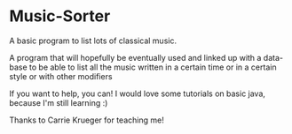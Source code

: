 # Music-Sorter
A basic program to list lots of classical music.

A program that will hopefully be eventually used and linked up with a data-base to be able to list all the 
music written in a certain time or in a certain style or with other modifiers 

If you want to help, you can! I would love some tutorials on basic java, because I'm still learning :)

Thanks to Carrie Krueger for teaching me!
